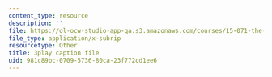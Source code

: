 ```yaml
---
content_type: resource
description: ''
file: https://ol-ocw-studio-app-qa.s3.amazonaws.com/courses/15-071-the-analytics-edge-spring-2017/981c89bc0709573680ca23f772cd1ee6_n19qLvOY-rc.vtt
file_type: application/x-subrip
resourcetype: Other
title: 3play caption file
uid: 981c89bc-0709-5736-80ca-23f772cd1ee6
---
```


